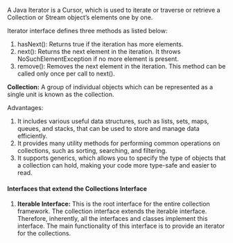 A Java Iterator is a Cursor, which is used to iterate or traverse or retrieve a Collection or Stream object’s elements one by one. 

Iterator interface defines three methods as listed below:
1. hasNext(): Returns true if the iteration has more elements.
2. next(): Returns the next element in the iteration. It throws NoSuchElementException if no more element is present.
3. remove(): Removes the next element in the iteration. This method can be called only once per call to next().



**Collection:** A group of individual objects which can be represented as a single unit is known as the collection.

Advantages:
1. It includes various useful data structures, such as lists, sets, maps, queues, and stacks, that can be used to store and manage data efficiently.
2. It provides many utility methods for performing common operations on collections, such as sorting, searching, and filtering.
3. It supports generics, which allows you to specify the type of objects that a collection can hold, making your code more type-safe and easier to read.

#### Interfaces that extend the Collections Interface

1. **Iterable Interface:** This is the root interface for the entire collection framework. The collection interface extends the iterable interface. Therefore, inherently, all the interfaces and classes implement this interface. The main functionality of this interface is to provide an iterator for the collections.